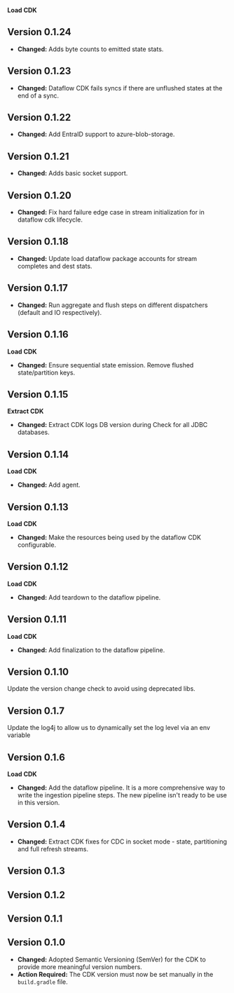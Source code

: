 **Load CDK**

## Version 0.1.24

* **Changed:** Adds byte counts to emitted state stats.

## Version 0.1.23

* **Changed:** Dataflow CDK fails syncs if there are unflushed states at the end of a sync.

## Version 0.1.22

* **Changed:** Add EntraID support to azure-blob-storage.

## Version 0.1.21

* **Changed:** Adds basic socket support.

## Version 0.1.20

* **Changed:** Fix hard failure edge case in stream initialization for in dataflow cdk lifecycle. 

## Version 0.1.18

* **Changed:** Update load dataflow package accounts for stream completes and dest stats.

## Version 0.1.17

* **Changed:** Run aggregate and flush steps on different dispatchers (default and IO respectively).

## Version 0.1.16

**Load CDK**

* **Changed:** Ensure sequential state emission. Remove flushed state/partition keys.

## Version 0.1.15

**Extract CDK**

* **Changed:** Extract CDK logs DB version during Check for all JDBC databases.

## Version 0.1.14

**Load CDK**

* **Changed:** Add agent.

## Version 0.1.13

**Load CDK**

* **Changed:** Make the resources being used by the dataflow CDK configurable.

## Version 0.1.12

**Load CDK**

* **Changed:** Add teardown to the dataflow pipeline.

## Version 0.1.11

**Load CDK**

* **Changed:** Add finalization to the dataflow pipeline.

## Version 0.1.10

Update the version change check to avoid using deprecated libs.

## Version 0.1.7

Update the log4j to allow us to dynamically set the log level via an env variable

## Version 0.1.6

**Load CDK**

* **Changed:** Add the dataflow pipeline. It is a more comprehensive way to write the ingestion pipeline steps. The new pipeline isn't ready to be use in this version.

## Version 0.1.4

* **Changed:** Extract CDK fixes for CDC in socket mode - state, partitioning and full refresh streams.

## Version 0.1.3

## Version 0.1.2

## Version 0.1.1

## Version 0.1.0

* **Changed:** Adopted Semantic Versioning (SemVer) for the CDK to provide more meaningful version numbers.
* **Action Required:** The CDK version must now be set manually in the `build.gradle` file.
